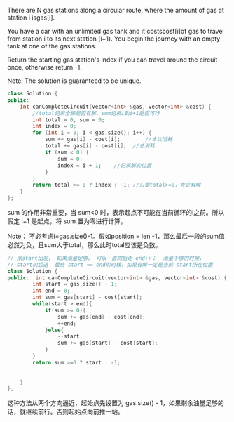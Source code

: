 There are N gas stations along a circular route, where the amount of gas at station i isgas[i].

You have a car with an unlimited gas tank and it costscost[i]of gas to travel from station i to its next station (i+1). You begin the journey with an empty tank at one of the gas stations.

Return the starting gas station's index if you can travel around the circuit once, otherwise return -1.

Note:
The solution is guaranteed to be unique. 

```C++
class Solution {
public:
    int canCompleteCircuit(vector<int> &gas, vector<int> &cost) {
        //total记录全局是否有解，sum记录i到i+1是否可行
        int total = 0, sum = 0;
        int index = 0;
        for (int i = 0; i < gas.size(); i++) {
            sum += gas[i] - cost[i];        //本次消耗
            total += gas[i] - cost[i];  //总消耗
            if (sum < 0) {
                sum = 0;
                index = i + 1;    //记录解的位置
            }
        }
        return total >= 0 ? index : -1; //只要total>=0，肯定有解
    }
};
```

sum 的作用非常重要，当 sum<0 时，表示起点不可能在当前循环的i之前。所以假定 i+1 是起点，将 sum 置为零进行计算。

Note：
不必考虑i=gas.size()-1。假如position = len -1，那么最后一段的sum值必然为负，且sum大于total，那么此时total应该是负数。

```C++
// 从start出发， 如果油量足够， 可以一直向后走 end++；  油量不够的时候，
// start向后退  最终 start == end的时候，如果有解一定是当前 start所在位置
class Solution {
public:  int canCompleteCircuit(vector<int> &gas, vector<int> &cost) {      
        int start = gas.size() - 1;
        int end = 0;
        int sum = gas[start] - cost[start];
        while(start > end){
            if(sum >= 0){
                sum += gas[end] - cost[end];
                ++end;
            }else{
                --start;
                sum += gas[start] - cost[start];
            }
        }
        return sum >=0 ? start : -1;
         
         
    }
};
```

这种方法从两个方向逼近，起始点先设置为 gas.size() - 1，如果剩余油量足够的话，就继续前行。否则起始点向前推一站。






